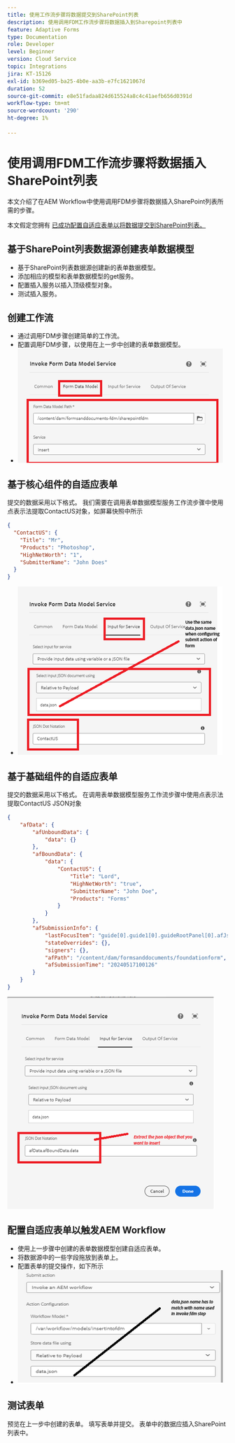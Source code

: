 ```yaml
---
title: 使用工作流步骤将数据提交到SharePoint列表
description: 使用调用FDM工作流步骤将数据插入到Sharepoint列表中
feature: Adaptive Forms
type: Documentation
role: Developer
level: Beginner
version: Cloud Service
topic: Integrations
jira: KT-15126
exl-id: b369ed05-ba25-4b0e-aa3b-e7fc1621067d
duration: 52
source-git-commit: e8e51fadaa824d615524a8c4c41aefb656d0391d
workflow-type: tm+mt
source-wordcount: '290'
ht-degree: 1%

---
```


# 使用调用FDM工作流步骤将数据插入SharePoint列表


本文介绍了在AEM Workflow中使用调用FDM步骤将数据插入SharePoint列表所需的步骤。

本文假定您拥有 [已成功配置自适应表单以将数据提交到SharePoint列表。](https://experienceleague.adobe.com/docs/experience-manager-cloud-service/content/forms/adaptive-forms-authoring/authoring-adaptive-forms-core-components/create-an-adaptive-form-on-forms-cs/configure-submit-actions-core-components.html?lang=en#connect-af-sharepoint-list)


## 基于SharePoint列表数据源创建表单数据模型

* 基于SharePoint列表数据源创建新的表单数据模型。
* 添加相应的模型和表单数据模型的get服务。
* 配置插入服务以插入顶级模型对象。
* 测试插入服务。


## 创建工作流

* 通过调用FDM步骤创建简单的工作流。
* 配置调用FDM步骤，以使用在上一步中创建的表单数据模型。
* ![关联 — fdm](assets/fdm-insert-1.png)

## 基于核心组件的自适应表单

提交的数据采用以下格式。 我们需要在调用表单数据模型服务工作流步骤中使用点表示法提取ContactUS对象，如屏幕快照中所示

```json
{
  "ContactUS": {
    "Title": "Mr",
    "Products": "Photoshop",
    "HighNetWorth": "1",
    "SubmitterName": "John Does"
  }
}
```


* ![映射输入参数](assets/fdm-insert-2.png)


## 基于基础组件的自适应表单

提交的数据采用以下格式。 在调用表单数据模型服务工作流步骤中使用点表示法提取ContactUS JSON对象

```json
{
    "afData": {
        "afUnboundData": {
            "data": {}
        },
        "afBoundData": {
            "data": {
                "ContactUS": {
                    "Title": "Lord",
                    "HighNetWorth": "true",
                    "SubmitterName": "John Doe",
                    "Products": "Forms"
                }
            }
        },
        "afSubmissionInfo": {
            "lastFocusItem": "guide[0].guide1[0].guideRootPanel[0].afJsonSchemaRoot[0]",
            "stateOverrides": {},
            "signers": {},
            "afPath": "/content/dam/formsanddocuments/foundationform",
            "afSubmissionTime": "20240517100126"
        }
    }
}
```

![基于基础的表单](assets/foundation-based-form.png)

## 配置自适应表单以触发AEM Workflow

* 使用上一步骤中创建的表单数据模型创建自适应表单。
* 将数据源中的一些字段拖放到表单上。
* 配置表单的提交操作，如下所示
* ![提交操作](assets/configure-af.png)



## 测试表单

预览在上一步中创建的表单。 填写表单并提交。 表单中的数据应插入SharePoint列表中。
